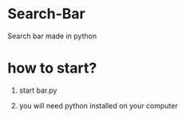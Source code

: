 # Search-Bar
Search bar made in python

# how to start?

1. start bar.py

2. you will need python installed on your computer
